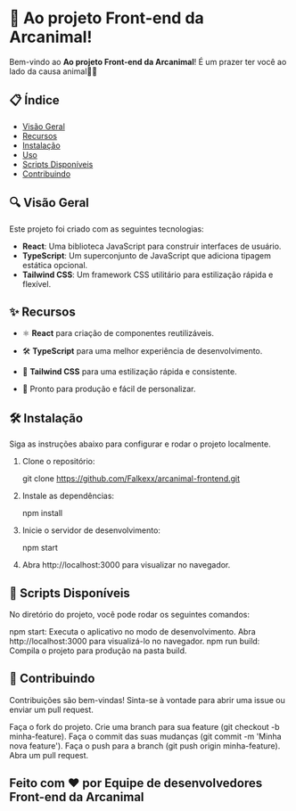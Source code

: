 # 🚀 Ao projeto Front-end da Arcanimal!

Bem-vindo ao **Ao projeto Front-end da Arcanimal**! É um prazer ter você ao lado da causa animal💙🎉

## 📋 Índice

- [Visão Geral](#-visão-geral)
- [Recursos](#-recursos)
- [Instalação](#-instalação)
- [Uso](#-uso)
- [Scripts Disponíveis](#-scripts-disponíveis)
- [Contribuindo](#-contribuindo)

## 🔍 Visão Geral

Este projeto foi criado com as seguintes tecnologias:

- **React**: Uma biblioteca JavaScript para construir interfaces de usuário.
- **TypeScript**: Um superconjunto de JavaScript que adiciona tipagem estática opcional.
- **Tailwind CSS**: Um framework CSS utilitário para estilização rápida e flexível.

## ✨ Recursos

- ⚛️ **React** para criação de componentes reutilizáveis.

- 🛠️ **TypeScript** para uma melhor experiência de desenvolvimento.

- 🎨 **Tailwind CSS** para uma estilização rápida e consistente.

- 🚀 Pronto para produção e fácil de personalizar.

## 🛠️ Instalação

Siga as instruções abaixo para configurar e rodar o projeto localmente.

1. Clone o repositório:

    git clone https://github.com/Falkexx/arcanimal-frontend.git

2. Instale as dependências:

    npm install

3. Inicie o servidor de desenvolvimento:

    npm start
    
4. Abra http://localhost:3000 para visualizar no navegador.

## 📜 Scripts Disponíveis

No diretório do projeto, você pode rodar os seguintes comandos:

npm start: Executa o aplicativo no modo de desenvolvimento. Abra http://localhost:3000 para visualizá-lo no navegador.
npm run build: Compila o projeto para produção na pasta build.


## 🤝 Contribuindo

Contribuições são bem-vindas! Sinta-se à vontade para abrir uma issue ou enviar um pull request.

Faça o fork do projeto.
Crie uma branch para sua feature (git checkout -b minha-feature).
Faça o commit das suas mudanças (git commit -m 'Minha nova feature').
Faça o push para a branch (git push origin minha-feature).
Abra um pull request.

## Feito com ❤️ por Equipe de desenvolvedores Front-end da Arcanimal